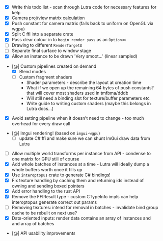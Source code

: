- [x] Write this todo list - scan through Lutra code for necessary features for kelp
- [x] Camera proj/view matrix calculation
- [x] Push constant for camera matrix (falls back to uniform on OpenGL via wgpu)
- [x] Split C ffi into a separate crate
- [x] Pass clear colour in to `begin_render_pass` as an `Option<>`
- [ ] Drawing to different `RenderTarget`s
- [ ] Separate final surface to window stage
- [x] Allow an instance to be drawn 'Very smoot...' (linear sampled)
- [@] Custom pipelines created on demand
    - [x] Blend modes
    - [ ] Custom fragment shaders
        - Shader parameters - describe the layout at creation time
        - What if we open up the remaining 64 bytes of push constants? that will cover most shaders used in tmfbma/dddb
        - Will still need a binding slot for texture/buffer parameters etc
        - Write guide to writing custom shaders (maybe this belongs in Lutra docs...)
- [x] Avoid setting pipeline when it doesn't need to change - too much overhead for every draw call
- [@] Imgui rendering! (based on `imgui-wgpu`)
    - [ ] update C# ffi and make sure we can shunt ImGui draw data from Lutra
- [ ] Allow multiple world transforms per instance from API - condense to one matrix for GPU still of course
- [x] Add whole batches of instances at a time - Lutra will ideally dump a whole buffers worth once it fills up
- [x] Use `interoptopus` crate to generate C# bindings!
- [x] Fix texture handling by caching them and returning ids instead of owning and sending boxed pointers
- [x] Add error handling to the rust API
- [x] Remove the FFIResult type - custom CTypeInfo impls can help interoptopus generate correct out params
- [ ] Removing textures: intend for removal in batches - invalidate bind group cache to be rebuilt on next use?
- [x] Data-oriented inputs: render data contains an array of instances and and array of batches
- [@] API usability improvements
